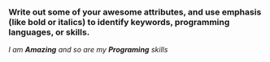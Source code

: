 ### Write out some of your awesome attributes, and use emphasis (like bold or italics) to identify keywords, programming languages, or skills. 

_I am **Amazing** and so are my __Programing__ skills_ 
